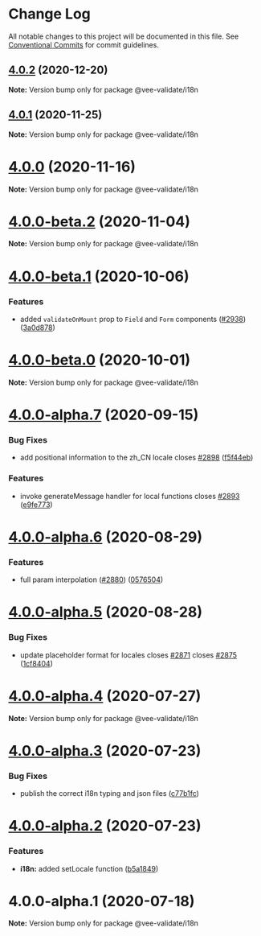 # Change Log

All notable changes to this project will be documented in this file.
See [Conventional Commits](https://conventionalcommits.org) for commit guidelines.

## [4.0.2](https://github.com/logaretm/vee-validate/compare/@vee-validate/i18n@4.0.1...@vee-validate/i18n@4.0.2) (2020-12-20)

**Note:** Version bump only for package @vee-validate/i18n





## [4.0.1](https://github.com/logaretm/vee-validate/compare/@vee-validate/i18n@4.0.0...@vee-validate/i18n@4.0.1) (2020-11-25)

**Note:** Version bump only for package @vee-validate/i18n





# [4.0.0](https://github.com/logaretm/vee-validate/compare/@vee-validate/i18n@4.0.0-beta.2...@vee-validate/i18n@4.0.0) (2020-11-16)

**Note:** Version bump only for package @vee-validate/i18n





# [4.0.0-beta.2](https://github.com/logaretm/vee-validate/compare/@vee-validate/i18n@4.0.0-beta.1...@vee-validate/i18n@4.0.0-beta.2) (2020-11-04)

**Note:** Version bump only for package @vee-validate/i18n





# [4.0.0-beta.1](https://github.com/logaretm/vee-validate/compare/@vee-validate/i18n@4.0.0-beta.0...@vee-validate/i18n@4.0.0-beta.1) (2020-10-06)


### Features

* added `validateOnMount` prop to `Field` and `Form` components ([#2938](https://github.com/logaretm/vee-validate/issues/2938)) ([3a0d878](https://github.com/logaretm/vee-validate/commit/3a0d878e453163f305acc87c5d4c93812f77f340))





# [4.0.0-beta.0](https://github.com/logaretm/vee-validate/compare/@vee-validate/i18n@4.0.0-alpha.7...@vee-validate/i18n@4.0.0-beta.0) (2020-10-01)

**Note:** Version bump only for package @vee-validate/i18n





# [4.0.0-alpha.7](https://github.com/logaretm/vee-validate/compare/@vee-validate/i18n@4.0.0-alpha.6...@vee-validate/i18n@4.0.0-alpha.7) (2020-09-15)


### Bug Fixes

* add positional information to the zh_CN locale closes [#2898](https://github.com/logaretm/vee-validate/issues/2898) ([f5f44eb](https://github.com/logaretm/vee-validate/commit/f5f44ebb523db0f4d726cb8a07881d7c981c785c))


### Features

* invoke generateMessage handler for local functions closes [#2893](https://github.com/logaretm/vee-validate/issues/2893) ([e9fe773](https://github.com/logaretm/vee-validate/commit/e9fe77365877edda51548c9539ec085fff91586b))





# [4.0.0-alpha.6](https://github.com/logaretm/vee-validate/compare/@vee-validate/i18n@4.0.0-alpha.5...@vee-validate/i18n@4.0.0-alpha.6) (2020-08-29)


### Features

* full param interpolation ([#2880](https://github.com/logaretm/vee-validate/issues/2880)) ([0576504](https://github.com/logaretm/vee-validate/commit/0576504bb36d3d2583ecd8c6855a1ab39a4d0c34))





# [4.0.0-alpha.5](https://github.com/logaretm/vee-validate/compare/@vee-validate/i18n@4.0.0-alpha.4...@vee-validate/i18n@4.0.0-alpha.5) (2020-08-28)


### Bug Fixes

* update placeholder format for locales closes [#2871](https://github.com/logaretm/vee-validate/issues/2871) closes [#2875](https://github.com/logaretm/vee-validate/issues/2875) ([1cf8404](https://github.com/logaretm/vee-validate/commit/1cf840465e1fc09b09d8830673176530585de355))





# [4.0.0-alpha.4](https://github.com/logaretm/vee-validate/compare/@vee-validate/i18n@4.0.0-alpha.3...@vee-validate/i18n@4.0.0-alpha.4) (2020-07-27)

**Note:** Version bump only for package @vee-validate/i18n





# [4.0.0-alpha.3](https://github.com/logaretm/vee-validate/compare/@vee-validate/i18n@4.0.0-alpha.2...@vee-validate/i18n@4.0.0-alpha.3) (2020-07-23)


### Bug Fixes

* publish the correct i18n typing and json files ([c77b1fc](https://github.com/logaretm/vee-validate/commit/c77b1fcd671fda4d5e975b77bf97a0ee22209c4f))





# [4.0.0-alpha.2](https://github.com/logaretm/vee-validate/compare/@vee-validate/i18n@4.0.0-alpha.1...@vee-validate/i18n@4.0.0-alpha.2) (2020-07-23)


### Features

* **i18n:** added setLocale function ([b5a1849](https://github.com/logaretm/vee-validate/commit/b5a184983958e0a537be89b370c9c15ff50b25f6))





# 4.0.0-alpha.1 (2020-07-18)

**Note:** Version bump only for package @vee-validate/i18n
